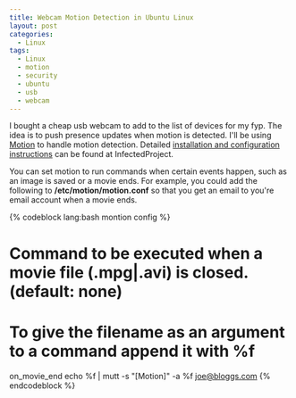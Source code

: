 ```yaml
---
title: Webcam Motion Detection in Ubuntu Linux
layout: post
categories:
  - Linux
tags:
  - Linux
  - motion
  - security
  - ubuntu
  - usb
  - webcam
---
```

I bought a cheap usb webcam to add to the list of devices for my fyp. The idea is to push presence updates when motion is detected. I'll be using [Motion][1] to handle motion detection.
Detailed [installation and configuration instructions][2] can be found at InfectedProject.

You can set motion to run commands when certain events happen, such as an image is saved or a movie ends. For example, you could add the following to **/etc/motion/motion.conf** so that you get an email to you're email account when a movie ends.

{% codeblock lang:bash montion config %}
# Command to be executed when a movie file (.mpg|.avi) is closed. (default: none)
# To give the filename as an argument to a command append it with %f
on_movie_end echo %f | mutt -s "[Motion]" -a %f joe@bloggs.com
{% endcodeblock %}


 [1]: http://www.lavrsen.dk/twiki/bin/view/Motion/WebHome
 [2]: http://infectedproject.com/2008/04/11/how-to-part-1-cheap-ubuntu-based-home-security/

